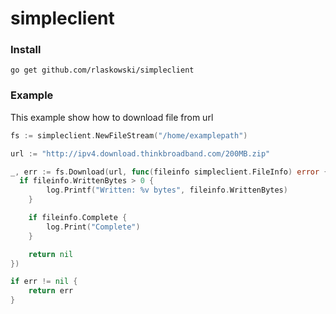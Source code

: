# simpleclient

### Install
```
go get github.com/rlaskowski/simpleclient
```

### Example

This example show how to download file from url

```go
fs := simpleclient.NewFileStream("/home/examplepath")

url := "http://ipv4.download.thinkbroadband.com/200MB.zip"

_, err := fs.Download(url, func(fileinfo simpleclient.FileInfo) error {
  if fileinfo.WrittenBytes > 0 {
		log.Printf("Written: %v bytes", fileinfo.WrittenBytes)
	}

	if fileinfo.Complete {
		log.Print("Complete")
	}

	return nil
})

if err != nil {
    return err
}

